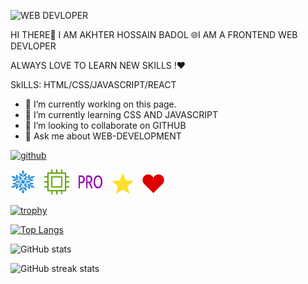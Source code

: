 ![WEB DEVLOPER](https://scontent.fjsr11-1.fna.fbcdn.net/v/t39.30808-6/474637071_122137547654565880_4069529112114525163_n.jpg?_nc_cat=100&ccb=1-7&_nc_sid=86c6b0&_nc_eui2=AeEX9FS2WWTnTuhRnvqrofAFj96MmUR4oi6P3oyZRHiiLttMXTB0pB0JvJ_MzBgPIuNXSDqmxcr8iAULoZASXyEr&_nc_ohc=W0LMG2vje5UQ7kNvwEhGNWj&_nc_oc=AdkgvlqEM2u1Nk9ZSNjc1TcU0EycmN2odRX7ONXlN_I5g1jtssouzK3cllbZOjoyjmg&_nc_zt=23&_nc_ht=scontent.fjsr11-1.fna&_nc_gid=8WVQYIOycsM53omGOpzflA&oh=00_AfFoVXxXhqROAClT5nixDm9tWI_FxLg3cXbi4bZFL_pqew&oe=68103DCA)



HI THERE🚀 I AM AKHTER HOSSAIN BADOL
🌐I AM A FRONTEND WEB DEVLOPER

ALWAYS LOVE TO LEARN NEW SKILLS !❤️

SkILLS: HTML/CSS/JAVASCRIPT/REACT

- 🔭 I’m currently working on this page. 
- 🌱 I’m currently learning CSS AND JAVASCRIPT
- 👯 I’m looking to collaborate on GITHUB 
- 💬 Ask me about WEB-DEVELOPMENT 


[<img src='https://cdn.jsdelivr.net/npm/simple-icons@3.0.1/icons/github.svg' alt='github' height='40'>](https://github.com/AH-BADOL)  

<a href='https://archiveprogram.github.com/'><img src='https://raw.githubusercontent.com/acervenky/animated-github-badges/master/assets/acbadge.gif' width='40' height='40'></a> <a href='https://docs.github.com/en/developers'><img src='https://raw.githubusercontent.com/acervenky/animated-github-badges/master/assets/devbadge.gif' width='40' height='40'></a> <a href='https://github.com/pricing'><img src='https://raw.githubusercontent.com/acervenky/animated-github-badges/master/assets/pro.gif' width='40' height='40'></a> <a href='https://stars.github.com/'><img src='https://raw.githubusercontent.com/acervenky/animated-github-badges/master/assets/starbadge.gif' width='35' height='35'></a> <a href='https://docs.github.com/en/github/supporting-the-open-source-community-with-github-sponsors'><img src='https://raw.githubusercontent.com/acervenky/animated-github-badges/master/assets/sponsorbadge.gif' width='35' height='35'></a> 

[![trophy](https://github-profile-trophy.vercel.app/?username=AH-BADOL)](https://github.com/ryo-ma/github-profile-trophy)

[![Top Langs](https://github-readme-stats.vercel.app/api/top-langs/?username=AH-BADOL)](https://github.com/anuraghazra/github-readme-stats)

![GitHub stats](https://github-readme-stats.vercel.app/api?username=AH-BADOL&show_icons=true&count_private=true)  


![GitHub streak stats](https://streak-stats.demolab.com/?user=AH-BADOL)  

